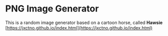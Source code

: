 # PNG Image Generator

This is a random image generator based on a cartoon horse, called **Hawsie**<br>
[https://jxctno.github.io/index.html](https://jxctno.github.io/index.html)<br>
<!--<img src="https://raw.githubusercontent.com/blue-horizons/image-generator/main/temp.svg">-->
